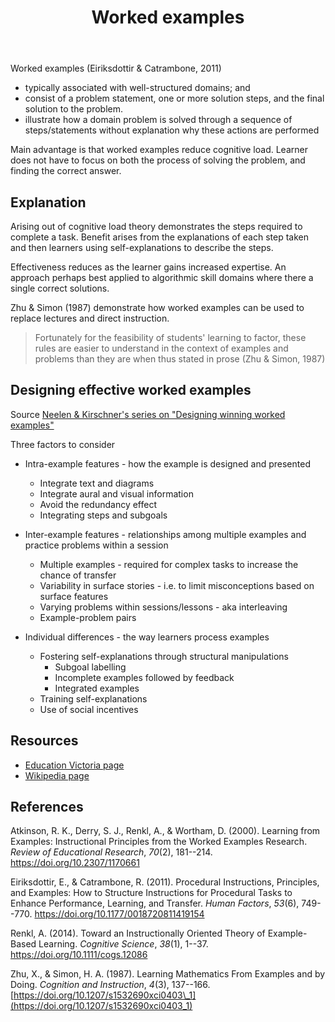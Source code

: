 ﻿---
tags: teaching, teaching-mathematics, teaching-digital-technology
title: Worked examples
type: note
---
Worked examples (Eiriksdottir & Catrambone, 2011) 

- typically associated with well-structured domains; and
- consist of a problem statement, one or more solution steps, and the final solution to the problem.
- illustrate how a domain problem is solved through a sequence of steps/statements without explanation why these actions are performed

Main advantage is that worked examples reduce cognitive load. Learner does not have to focus on both the process of solving the problem, and finding the correct answer.

## Explanation 

Arising out of cognitive load theory demonstrates the steps required to complete a task. Benefit arises from the explanations of each step taken and then learners using self-explanations to describe the steps.

Effectiveness reduces as the learner gains increased expertise. An approach perhaps best applied to algorithmic skill domains where there a single correct solutions.

Zhu & Simon (1987) demonstrate how worked examples can be used to replace lectures and direct instruction.

> Fortunately for the feasibility of students' learning to factor, these rules are easier to understand in the context of examples and problems than they are when thus stated in prose (Zhu & Simon, 1987)

## Designing effective worked examples

Source [Neelen & Kirschner's series on "Designing winning worked examples"](https://3starlearningexperiences.wordpress.com/2021/06/29/designing-winning-worked-examples-1-intra-example-features/)

Three factors to consider

- Intra-example features - how the example is designed and presented

    - Integrate text and diagrams
    - Integrate aural and visual information
    - Avoid the redundancy effect
    - Integrating steps and subgoals

- Inter-example features - relationships among multiple examples and practice problems within a session

    - Multiple examples - required for complex tasks to increase the chance of transfer
    - Variability in surface stories -  i.e. to limit misconceptions based on surface features
    - Varying problems within sessions/lessons - aka interleaving
    - Example-problem pairs

- Individual differences - the way learners process examples

    - Fostering self-explanations through structural manipulations 
        - Subgoal labelling 
        - Incomplete examples followed by feedback
        - Integrated examples
    - Training self-explanations
    - Use of social incentives


## Resources

- [Education Victoria page](https://fuse.education.vic.gov.au/ResourcePackage/ByPin?pin=5PWZ4F)
- [Wikipedia page](https://en.wikipedia.org/wiki/Worked-example_effect)

## References

Atkinson, R. K., Derry, S. J., Renkl, A., & Wortham, D. (2000). Learning from Examples: Instructional Principles from the Worked Examples Research. *Review of Educational Research*, *70*(2), 181--214. <https://doi.org/10.2307/1170661>

Eiriksdottir, E., & Catrambone, R. (2011). Procedural Instructions, Principles, and Examples: How to Structure Instructions for Procedural Tasks to Enhance Performance, Learning, and Transfer. *Human Factors*, *53*(6), 749--770. <https://doi.org/10.1177/0018720811419154>

Renkl, A. (2014). Toward an Instructionally Oriented Theory of Example-Based Learning. *Cognitive Science*, *38*(1), 1--37. <https://doi.org/10.1111/cogs.12086>

Zhu, X., & Simon, H. A. (1987). Learning Mathematics From Examples and by Doing. *Cognition and Instruction*, *4*(3), 137--166. [https://doi.org/10.1207/s1532690xci0403\_1](https://doi.org/10.1207/s1532690xci0403_1)